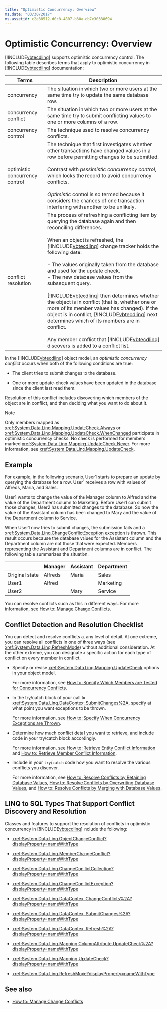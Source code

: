 ```yaml
---
title: "Optimistic Concurrency: Overview"
ms.date: "03/30/2017"
ms.assetid: c2e38512-d0c8-4807-b30a-cb7e30338694
---
```

# Optimistic Concurrency: Overview
[!INCLUDE[vbtecdlinq](../../../../../../includes/vbtecdlinq-md.md)] supports optimistic concurrency control. The following table describes terms that apply to optimistic concurrency in [!INCLUDE[vbtecdlinq](../../../../../../includes/vbtecdlinq-md.md)] documentation:  
  
|Terms|Description|  
|-----------|-----------------|  
|concurrency|The situation in which two or more users at the same time try to update the same database row.|  
|concurrency conflict|The situation in which two or more users at the same time try to submit conflicting values to one or more columns of a row.|  
|concurrency control|The technique used to resolve concurrency conflicts.|  
|optimistic concurrency control|The technique that first investigates whether other transactions have changed values in a row before permitting changes to be submitted.<br /><br /> Contrast with *pessimistic concurrency control*, which locks the record to avoid concurrency conflicts.<br /><br /> *Optimistic* control is so termed because it considers the chances of one transaction interfering with another to be unlikely.|  
|conflict resolution|The process of refreshing a conflicting item by querying the database again and then reconciling differences.<br /><br /> When an object is refreshed, the [!INCLUDE[vbtecdlinq](../../../../../../includes/vbtecdlinq-md.md)] change tracker holds the following data:<br /><br /> -   The values originally taken from the database and used for the update check.<br />-   The new database values from the subsequent query.<br /><br /> [!INCLUDE[vbtecdlinq](../../../../../../includes/vbtecdlinq-md.md)] then determines whether the object is in conflict (that is, whether one or more of its member values has changed). If the object is in conflict, [!INCLUDE[vbtecdlinq](../../../../../../includes/vbtecdlinq-md.md)] next determines which of its members are in conflict.<br /><br /> Any member conflict that [!INCLUDE[vbtecdlinq](../../../../../../includes/vbtecdlinq-md.md)] discovers is added to a conflict list.|  
  
 In the [!INCLUDE[vbtecdlinq](../../../../../../includes/vbtecdlinq-md.md)] object model, an *optimistic concurrency conflict* occurs when both of the following conditions are true:  
  
-   The client tries to submit changes to the database.  
  
-   One or more update-check values have been updated in the database since the client last read them.  
  
 Resolution of this conflict includes discovering which members of the object are in conflict, and then deciding what you want to do about it.  
  
> [!NOTE]
>  Only members mapped as <xref:System.Data.Linq.Mapping.UpdateCheck.Always> or <xref:System.Data.Linq.Mapping.UpdateCheck.WhenChanged> participate in optimistic concurrency checks. No check is performed for members marked <xref:System.Data.Linq.Mapping.UpdateCheck.Never>. For more information, see <xref:System.Data.Linq.Mapping.UpdateCheck>.  
  
## Example  
 For example, in the following scenario, User1 starts to prepare an update by querying the database for a row. User1 receives a row with values of Alfreds, Maria, and Sales.  
  
 User1 wants to change the value of the Manager column to Alfred and the value of the Department column to Marketing. Before User1 can submit those changes, User2 has submitted changes to the database. So now the value of the Assistant column has been changed to Mary and the value of the Department column to Service.  
  
 When User1 now tries to submit changes, the submission fails and a <xref:System.Data.Linq.ChangeConflictException> exception is thrown. This result occurs because the database values for the Assistant column and the Department column are not those that were expected. Members representing the Assistant and Department columns are in conflict. The following table summarizes the situation.  
  
||Manager|Assistant|Department|  
|------|-------------|---------------|----------------|  
|Original state|Alfreds|Maria|Sales|  
|User1|Alfred||Marketing|  
|User2||Mary|Service|  
  
 You can resolve conflicts such as this in different ways. For more information, see [How to: Manage Change Conflicts](../../../../../../docs/framework/data/adonet/sql/linq/how-to-manage-change-conflicts.md).  
  
## Conflict Detection and Resolution Checklist  
 You can detect and resolve conflicts at any level of detail. At one extreme, you can resolve all conflicts in one of three ways (see <xref:System.Data.Linq.RefreshMode>) without additional consideration. At the other extreme, you can designate a specific action for each type of conflict on every member in conflict.  
  
-   Specify or revise <xref:System.Data.Linq.Mapping.UpdateCheck> options in your object model.  
  
     For more information, see [How to: Specify Which Members are Tested for Concurrency Conflicts](../../../../../../docs/framework/data/adonet/sql/linq/how-to-specify-which-members-are-tested-for-concurrency-conflicts.md).  
  
-   In the try/catch block of your call to <xref:System.Data.Linq.DataContext.SubmitChanges%2A>, specify at what point you want exceptions to be thrown.  
  
     For more information, see [How to: Specify When Concurrency Exceptions are Thrown](../../../../../../docs/framework/data/adonet/sql/linq/how-to-specify-when-concurrency-exceptions-are-thrown.md).  
  
-   Determine how much conflict detail you want to retrieve, and include code in your try/catch block accordingly.  
  
     For more information, see [How to: Retrieve Entity Conflict Information](../../../../../../docs/framework/data/adonet/sql/linq/how-to-retrieve-entity-conflict-information.md) and [How to: Retrieve Member Conflict Information](../../../../../../docs/framework/data/adonet/sql/linq/how-to-retrieve-member-conflict-information.md).  
  
-   Include in your `try`/`catch` code how you want to resolve the various conflicts you discover.  
  
     For more information, see [How to: Resolve Conflicts by Retaining Database Values](../../../../../../docs/framework/data/adonet/sql/linq/how-to-resolve-conflicts-by-retaining-database-values.md), [How to: Resolve Conflicts by Overwriting Database Values](../../../../../../docs/framework/data/adonet/sql/linq/how-to-resolve-conflicts-by-overwriting-database-values.md), and [How to: Resolve Conflicts by Merging with Database Values](../../../../../../docs/framework/data/adonet/sql/linq/how-to-resolve-conflicts-by-merging-with-database-values.md).  
  
## LINQ to SQL Types That Support Conflict Discovery and Resolution  
 Classes and features to support the resolution of conflicts in optimistic concurrency in [!INCLUDE[vbtecdlinq](../../../../../../includes/vbtecdlinq-md.md)] include the following:  
  
-   <xref:System.Data.Linq.ObjectChangeConflict?displayProperty=nameWithType>  
  
-   <xref:System.Data.Linq.MemberChangeConflict?displayProperty=nameWithType>  
  
-   <xref:System.Data.Linq.ChangeConflictCollection?displayProperty=nameWithType>  
  
-   <xref:System.Data.Linq.ChangeConflictException?displayProperty=nameWithType>  
  
-   <xref:System.Data.Linq.DataContext.ChangeConflicts%2A?displayProperty=nameWithType>  
  
-   <xref:System.Data.Linq.DataContext.SubmitChanges%2A?displayProperty=nameWithType>  
  
-   <xref:System.Data.Linq.DataContext.Refresh%2A?displayProperty=nameWithType>  
  
-   <xref:System.Data.Linq.Mapping.ColumnAttribute.UpdateCheck%2A?displayProperty=nameWithType>  
  
-   <xref:System.Data.Linq.Mapping.UpdateCheck?displayProperty=nameWithType>  
  
-   <xref:System.Data.Linq.RefreshMode?displayProperty=nameWithType>  
  
## See also
- [How to: Manage Change Conflicts](../../../../../../docs/framework/data/adonet/sql/linq/how-to-manage-change-conflicts.md)
